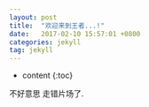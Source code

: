 ```yaml
---
layout: post
title:  "欢迎来到王者...!"
date:   2017-02-10 15:57:01 +0800
categories: jekyll
tag: jekyll
---
```


* content
{:toc}


不好意思 走错片场了.

